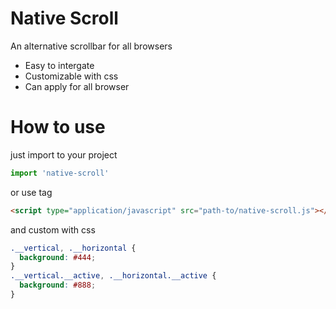 # Native Scroll
An alternative scrollbar for all browsers
  - Easy to intergate
  - Customizable with css
  - Can apply for all browser

# How to use
just import to your project
```js
import 'native-scroll'
```

or use <scrip> tag

```html
<script type="application/javascript" src="path-to/native-scroll.js"></script>
```
and custom with css
```css
.__vertical, .__horizontal {
  background: #444;
}
.__vertical.__active, .__horizontal.__active {
  background: #888;
}
```
